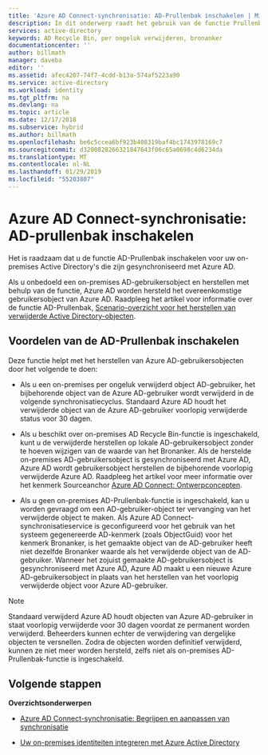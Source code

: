 ```yaml
---
title: 'Azure AD Connect-synchronisatie: AD-Prullenbak inschakelen | Microsoft Docs'
description: In dit onderwerp raadt het gebruik van de functie Prullenbak van AD met Azure AD Connect.
services: active-directory
keywords: AD Recycle Bin, per ongeluk verwijderen, bronanker
documentationcenter: ''
author: billmath
manager: daveba
editor: ''
ms.assetid: afec4207-74f7-4cdd-b13a-574af5223a90
ms.service: active-directory
ms.workload: identity
ms.tgt_pltfrm: na
ms.devlang: na
ms.topic: article
ms.date: 12/17/2018
ms.subservice: hybrid
ms.author: billmath
ms.openlocfilehash: be6c5ccea6bf923b408319baf4bc1743978169c7
ms.sourcegitcommit: d3200828266321847643f06c65a0698c4d6234da
ms.translationtype: MT
ms.contentlocale: nl-NL
ms.lasthandoff: 01/29/2019
ms.locfileid: "55203807"
---
```

# <a name="azure-ad-connect-sync-enable-ad-recycle-bin"></a>Azure AD Connect-synchronisatie: AD-prullenbak inschakelen
Het is raadzaam dat u de functie AD-Prullenbak inschakelen voor uw on-premises Active Directory's die zijn gesynchroniseerd met Azure AD. 

Als u onbedoeld een on-premises AD-gebruikersobject en herstellen met behulp van de functie, Azure AD worden hersteld het overeenkomstige gebruikersobject van Azure AD.  Raadpleeg het artikel voor informatie over de functie AD-Prullenbak, [Scenario-overzicht voor het herstellen van verwijderde Active Directory-objecten](https://technet.microsoft.com/library/dd379542.aspx).

## <a name="benefits-of-enabling-the-ad-recycle-bin"></a>Voordelen van de AD-Prullenbak inschakelen
Deze functie helpt met het herstellen van Azure AD-gebruikersobjecten door het volgende te doen:

* Als u een on-premises per ongeluk verwijderd object AD-gebruiker, het bijbehorende object van de Azure AD-gebruiker wordt verwijderd in de volgende synchronisatiecyclus. Standaard Azure AD houdt het verwijderde object van de Azure AD-gebruiker voorlopig verwijderde status voor 30 dagen.

* Als u beschikt over on-premises AD Recycle Bin-functie is ingeschakeld, kunt u de verwijderde herstellen op lokale AD-gebruikersobject zonder te hoeven wijzigen van de waarde van het Bronanker. Als de herstelde on-premises AD-gebruikersobject is gesynchroniseerd met Azure AD, Azure AD wordt gebruikersobject herstellen de bijbehorende voorlopig verwijderde Azure AD. Raadpleeg het artikel voor meer informatie over het kenmerk Sourceanchor [Azure AD Connect: Ontwerpconcepten](https://docs.microsoft.com/azure/active-directory/connect/active-directory-aadconnect-design-concepts#sourceanchor).

* Als u geen on-premises AD-Prullenbak-functie is ingeschakeld, kan u worden gevraagd om een AD-gebruiker-object ter vervanging van het verwijderde object te maken. Als Azure AD Connect-synchronisatieservice is geconfigureerd voor het gebruik van het systeem gegenereerde AD-kenmerk (zoals ObjectGuid) voor het kenmerk Bronanker, is het gemaakte object van de AD-gebruiker heeft niet dezelfde Bronanker waarde als het verwijderde object van de AD-gebruiker. Wanneer het zojuist gemaakte AD-gebruikersobject is gesynchroniseerd met Azure AD, Azure AD maakt u een nieuwe Azure AD-gebruikersobject in plaats van het herstellen van het voorlopig verwijderde object voor Azure AD-gebruiker.

> [!NOTE]
> Standaard verwijderd Azure AD houdt objecten van Azure AD-gebruiker in staat voorlopig verwijderde voor 30 dagen voordat ze permanent worden verwijderd. Beheerders kunnen echter de verwijdering van dergelijke objecten te versnellen. Zodra de objecten worden definitief verwijderd, kunnen ze niet meer worden hersteld, zelfs niet als on-premises AD-Prullenbak-functie is ingeschakeld.

## <a name="next-steps"></a>Volgende stappen
**Overzichtsonderwerpen**

* [Azure AD Connect-synchronisatie: Begrijpen en aanpassen van synchronisatie](how-to-connect-sync-whatis.md)

* [Uw on-premises identiteiten integreren met Azure Active Directory](whatis-hybrid-identity.md)
